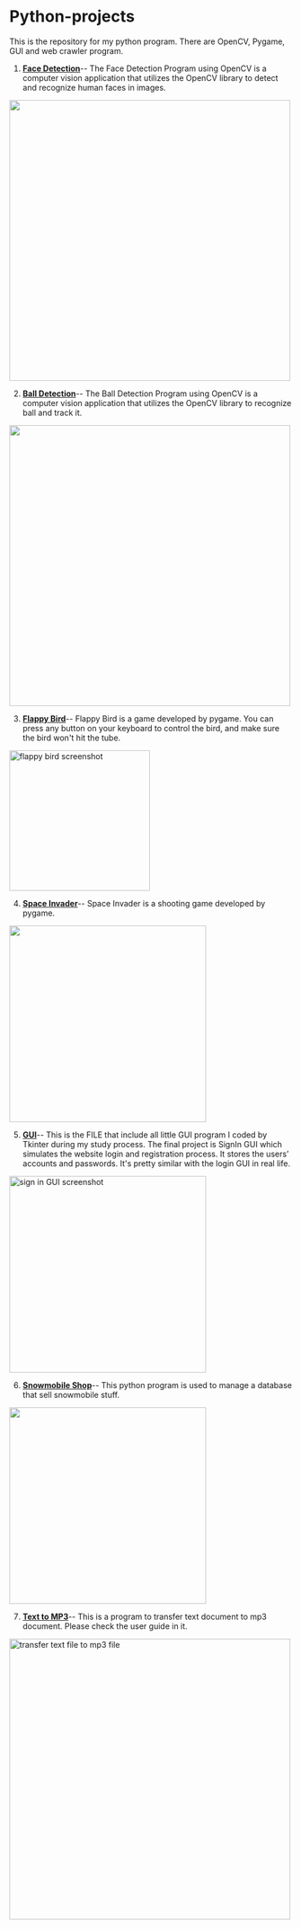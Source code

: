 # Python-projects
This is the repository for my python program. There are OpenCV, Pygame, GUI and web crawler program.

1. **[Face Detection](https://github.com/JackieMJQ/Python-projects/tree/main/python-opencv)**--
The Face Detection Program using OpenCV is a computer vision application that utilizes the OpenCV library to detect and recognize human faces in images.
<img src='https://github.com/JackieMJQ/Python-projects/assets/97369797/174a166f-dc41-4f49-a0af-bf5bd37c654a' width='500'/>

2. **[Ball Detection](https://github.com/JackieMJQ/Python-projects/blob/main/python-opencv/practice_code/ball_detection.py)**--
The Ball Detection Program using OpenCV is a computer vision application that utilizes the OpenCV library to recognize ball and track it.
<img src='https://github.com/JackieMJQ/Python-projects/assets/97369797/914e6409-e2c1-48b4-9e03-18eeafd577ba' width='500'/>

3. **[Flappy Bird](https://github.com/JackieMJQ/Python-projects/blob/main/Flappy_birds/flappy_bird.py)**--
Flappy Bird is a game developed by pygame. You can press any button on your keyboard to control the bird, and make sure the bird won't hit the tube.
<img src='https://user-images.githubusercontent.com/97369797/153726546-ad3d89ee-18a3-4816-846c-0b333b1c24e6.jpg' width='250' alt='flappy bird screenshot'/>

4. **[Space Invader](https://github.com/JackieMJQ/Python-projects/tree/main/SpaceInvaders)**--
Space Invader is a shooting game developed by pygame. 
<img width="350" src="https://user-images.githubusercontent.com/97369797/162326198-09eb95fe-b737-4f9b-8a92-a49af071bca6.png">

5. **[GUI](https://github.com/JackieMJQ/Python-projects/tree/main/GUI)**--
This is the FILE that include all little GUI program I coded by Tkinter during my study process. The final project is SignIn GUI which simulates the website login and registration process. It stores the users’ accounts and passwords. It's pretty similar with the login GUI in real life.
 <img width="350" alt="sign in GUI screenshot" src="https://user-images.githubusercontent.com/97369797/153726772-2db6b324-011d-485c-a73b-1e9dfb97f0bc.png">

6. **[Snowmobile Shop](https://github.com/JackieMJQ/Python-projects/tree/main/snowmobile_shop)**--
This python program is used to manage a database that sell snowmobile stuff. 
<img width="350" alt="" src="https://user-images.githubusercontent.com/97369797/163095336-deb898cc-5343-4625-93fa-57330746f99a.png">

7. **[Text to MP3](https://github.com/JackieMJQ/Python-projects/blob/main/text_to_mp3/text_mp3.py)**--
This is a program to transfer text document to mp3 document. Please check the user guide in it.
<img width="500" alt="transfer text file to mp3 file" src="https://user-images.githubusercontent.com/97369797/153727123-0c854a6d-af03-4487-a254-21c23f09a48a.png">
